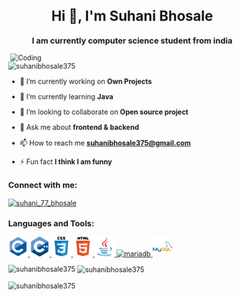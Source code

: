 <h1 align="center">Hi 👋, I'm Suhani Bhosale</h1>
<h3 align="center">I am currently computer science student from india</h3>

<img align = "right" alt="Coding" width = "500"  src ="https://cdn.dribbble.com/users/1894420/screenshots/14032021/programming_01.gif">

<p align="left"> <img src="https://komarev.com/ghpvc/?username=suhanibhosale375&label=Profile%20views&color=0e75b6&style=flat" alt="suhanibhosale375" /> </p>

- 🔭 I’m currently working on **Own Projects**

- 🌱 I’m currently learning **Java**

- 👯 I’m looking to collaborate on **Open source project**

- 💬 Ask me about **frontend & backend**

- 📫 How to reach me **suhanibhosale375@gmail.com**

- ⚡ Fun fact **I think I am funny**

<h3 align="left">Connect with me:</h3>
<p align="left">
<a href="https://instagram.com/suhani_77_bhosale" target="blank"><img align="center" src="https://raw.githubusercontent.com/rahuldkjain/github-profile-readme-generator/master/src/images/icons/Social/instagram.svg" alt="suhani_77_bhosale" height="30" width="40" /></a>
</p>

<h3 align="left">Languages and Tools:</h3>
<p align="left"> <a href="https://www.cprogramming.com/" target="_blank" rel="noreferrer"> <img src="https://raw.githubusercontent.com/devicons/devicon/master/icons/c/c-original.svg" alt="c" width="40" height="40"/> </a> <a href="https://www.w3schools.com/cpp/" target="_blank" rel="noreferrer"> <img src="https://raw.githubusercontent.com/devicons/devicon/master/icons/cplusplus/cplusplus-original.svg" alt="cplusplus" width="40" height="40"/> </a> <a href="https://www.w3schools.com/css/" target="_blank" rel="noreferrer"> <img src="https://raw.githubusercontent.com/devicons/devicon/master/icons/css3/css3-original-wordmark.svg" alt="css3" width="40" height="40"/> </a> <a href="https://www.w3.org/html/" target="_blank" rel="noreferrer"> <img src="https://raw.githubusercontent.com/devicons/devicon/master/icons/html5/html5-original-wordmark.svg" alt="html5" width="40" height="40"/> </a> <a href="https://www.java.com" target="_blank" rel="noreferrer"> <img src="https://raw.githubusercontent.com/devicons/devicon/master/icons/java/java-original.svg" alt="java" width="40" height="40"/> </a> <a href="https://mariadb.org/" target="_blank" rel="noreferrer"> <img src="https://www.vectorlogo.zone/logos/mariadb/mariadb-icon.svg" alt="mariadb" width="40" height="40"/> </a> <a href="https://www.mysql.com/" target="_blank" rel="noreferrer"> <img src="https://raw.githubusercontent.com/devicons/devicon/master/icons/mysql/mysql-original-wordmark.svg" alt="mysql" width="40" height="40"/> </a> </p>

<p><img align="left" src="https://github-readme-stats.vercel.app/api/top-langs?username=suhanibhosale375&show_icons=true&locale=en&layout=compact" alt="suhanibhosale375" /></p>

<p>&nbsp;<img align="center" src="https://github-readme-stats.vercel.app/api?username=suhanibhosale375&show_icons=true&locale=en" alt="suhanibhosale375" /></p>

<p><img align="center" src="https://github-readme-streak-stats.herokuapp.com/?user=suhanibhosale375&" alt="suhanibhosale375" /></p>
